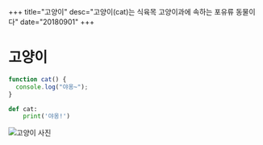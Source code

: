 +++
title="고양이"
desc="고양이(cat)는 식육목 고양이과에 속하는 포유류 동물이다"
date="20180901"
+++

# 고양이

```js
function cat() {
  console.log("야옹~");
}
```

```py
def cat:
    print('야옹!')
```

![고양이 사진](https://images.unsplash.com/photo-1523859597145-32eff6e463ab?ixlib=rb-0.3.5&ixid=eyJhcHBfaWQiOjEyMDd9&s=2f2bcda175e9f9a5dd7cc16a9ab694bf&auto=format&fit=crop&w=1950&q=8)
